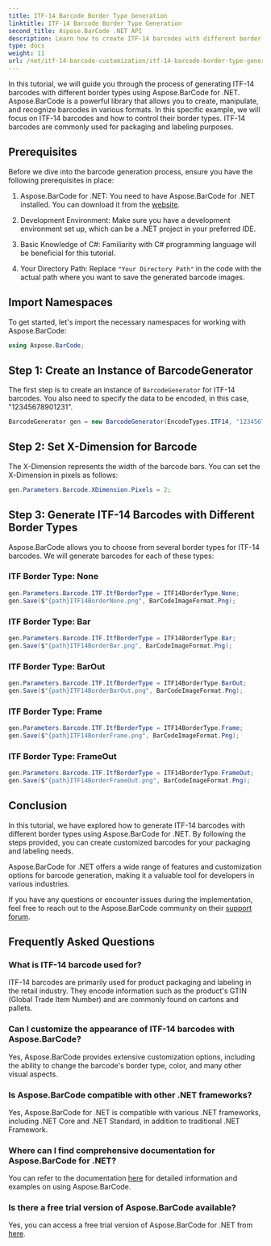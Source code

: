 ```yaml
---
title: ITF-14 Barcode Border Type Generation
linktitle: ITF-14 Barcode Border Type Generation
second_title: Aspose.BarCode .NET API
description: Learn how to create ITF-14 barcodes with different border types using Aspose.BarCode for .NET. Customize your packaging and labeling with ease.
type: docs
weight: 11
url: /net/itf-14-barcode-customization/itf-14-barcode-border-type-generation/
---
```


In this tutorial, we will guide you through the process of generating ITF-14 barcodes with different border types using Aspose.BarCode for .NET. Aspose.BarCode is a powerful library that allows you to create, manipulate, and recognize barcodes in various formats. In this specific example, we will focus on ITF-14 barcodes and how to control their border types. ITF-14 barcodes are commonly used for packaging and labeling purposes.

## Prerequisites

Before we dive into the barcode generation process, ensure you have the following prerequisites in place:

1. Aspose.BarCode for .NET: You need to have Aspose.BarCode for .NET installed. You can download it from the [website](https://releases.aspose.com/barcode/net/).

2. Development Environment: Make sure you have a development environment set up, which can be a .NET project in your preferred IDE.

3. Basic Knowledge of C#: Familiarity with C# programming language will be beneficial for this tutorial.

4. Your Directory Path: Replace `"Your Directory Path"` in the code with the actual path where you want to save the generated barcode images.

## Import Namespaces

To get started, let's import the necessary namespaces for working with Aspose.BarCode:

```csharp
using Aspose.BarCode;
```

## Step 1: Create an Instance of BarcodeGenerator

The first step is to create an instance of `BarcodeGenerator` for ITF-14 barcodes. You also need to specify the data to be encoded, in this case, "12345678901231".

```csharp
BarcodeGenerator gen = new BarcodeGenerator(EncodeTypes.ITF14, "12345678901231");
```

## Step 2: Set X-Dimension for Barcode

The X-Dimension represents the width of the barcode bars. You can set the X-Dimension in pixels as follows:

```csharp
gen.Parameters.Barcode.XDimension.Pixels = 2;
```

## Step 3: Generate ITF-14 Barcodes with Different Border Types

Aspose.BarCode allows you to choose from several border types for ITF-14 barcodes. We will generate barcodes for each of these types:

### ITF Border Type: None

```csharp
gen.Parameters.Barcode.ITF.ItfBorderType = ITF14BorderType.None;
gen.Save($"{path}ITF14BorderNone.png", BarCodeImageFormat.Png);
```

### ITF Border Type: Bar

```csharp
gen.Parameters.Barcode.ITF.ItfBorderType = ITF14BorderType.Bar;
gen.Save($"{path}ITF14BorderBar.png", BarCodeImageFormat.Png);
```

### ITF Border Type: BarOut

```csharp
gen.Parameters.Barcode.ITF.ItfBorderType = ITF14BorderType.BarOut;
gen.Save($"{path}ITF14BorderBarOut.png", BarCodeImageFormat.Png);
```

### ITF Border Type: Frame

```csharp
gen.Parameters.Barcode.ITF.ItfBorderType = ITF14BorderType.Frame;
gen.Save($"{path}ITF14BorderFrame.png", BarCodeImageFormat.Png);
```

### ITF Border Type: FrameOut

```csharp
gen.Parameters.Barcode.ITF.ItfBorderType = ITF14BorderType.FrameOut;
gen.Save($"{path}ITF14BorderFrameOut.png", BarCodeImageFormat.Png);
```

## Conclusion

In this tutorial, we have explored how to generate ITF-14 barcodes with different border types using Aspose.BarCode for .NET. By following the steps provided, you can create customized barcodes for your packaging and labeling needs.

Aspose.BarCode for .NET offers a wide range of features and customization options for barcode generation, making it a valuable tool for developers in various industries.

If you have any questions or encounter issues during the implementation, feel free to reach out to the Aspose.BarCode community on their [support forum](https://forum.aspose.com/c/barcode/13).

## Frequently Asked Questions

### What is ITF-14 barcode used for?
ITF-14 barcodes are primarily used for product packaging and labeling in the retail industry. They encode information such as the product's GTIN (Global Trade Item Number) and are commonly found on cartons and pallets.

### Can I customize the appearance of ITF-14 barcodes with Aspose.BarCode?
Yes, Aspose.BarCode provides extensive customization options, including the ability to change the barcode's border type, color, and many other visual aspects.

### Is Aspose.BarCode compatible with other .NET frameworks?
Yes, Aspose.BarCode for .NET is compatible with various .NET frameworks, including .NET Core and .NET Standard, in addition to traditional .NET Framework.

### Where can I find comprehensive documentation for Aspose.BarCode for .NET?
You can refer to the documentation [here](https://reference.aspose.com/barcode/net/) for detailed information and examples on using Aspose.BarCode.

### Is there a free trial version of Aspose.BarCode available?
Yes, you can access a free trial version of Aspose.BarCode for .NET from [here](https://releases.aspose.com/).

